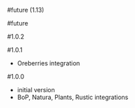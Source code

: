 #future (1.13)

#future

#1.0.2

#1.0.1
- Oreberries integration

#1.0.0
- initial version
- BoP, Natura, Plants, Rustic integrations


